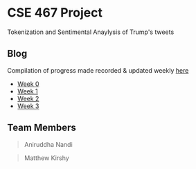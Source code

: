 # CSE 467 Project

Tokenization and Sentimental Anaylysis of Trump's tweets

## Blog

Compilation of progress made recorded & updated weekly [here](https://github.com/anandimous/467-tokenization-sentiment-analysis/wiki)

- [Week 0](https://github.com/anandimous/467-tokenization-sentiment-analysis/wiki/Week-0)
- [Week 1](https://github.com/anandimous/467-tokenization-sentiment-analysis/wiki/Week-1)
- [Week 2](https://github.com/anandimous/467-tokenization-sentiment-analysis/wiki/Week-2)
- [Week 3](https://github.com/anandimous/467-tokenization-sentiment-analysis/wiki/Week-3)

## Team Members
> Aniruddha Nandi

> Matthew Kirshy
